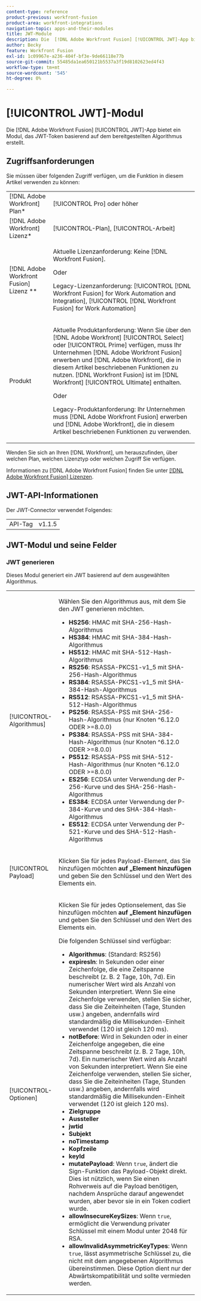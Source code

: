 ```yaml
---
content-type: reference
product-previous: workfront-fusion
product-area: workfront-integrations
navigation-topic: apps-and-their-modules
title: JWT-Module
description: Die  [!DNL Adobe Workfront Fusion] [!UICONTROL JWT]-App bietet ein Modul, das JWT-Token basierend auf dem bereitgestellten Algorithmus erstellt.
author: Becky
feature: Workfront Fusion
exl-id: 1c09967e-a236-404f-bf3e-9de66118e77b
source-git-commit: 55485da1ea650121b5537a3f19d8102623ed4f43
workflow-type: tm+mt
source-wordcount: '545'
ht-degree: 0%

---
```


# [!UICONTROL JWT]-Modul

Die [!DNL Adobe Workfront Fusion] [!UICONTROL JWT]-App bietet ein Modul, das JWT-Token basierend auf dem bereitgestellten Algorithmus erstellt.

## Zugriffsanforderungen

Sie müssen über folgenden Zugriff verfügen, um die Funktion in diesem Artikel verwenden zu können:

<table style="table-layout:auto"> 
 <col> 
 <col> 
 <tbody> 
  <tr> 
   <td role="rowheader">[!DNL Adobe Workfront] Plan*</td>
  <td> <p>[!UICONTROL Pro] oder höher</p> </td>
  </tr> 
  <tr data-mc-conditions=""> 
   <td role="rowheader">[!DNL Adobe Workfront] Lizenz*</td>
   <td> <p>[!UICONTROL-Plan], [!UICONTROL-Arbeit]</p> </td> 
  </tr> 
  <tr> 
   <td role="rowheader">[!DNL Adobe Workfront Fusion] Lizenz **</td> 
   <td>
   <p>Aktuelle Lizenzanforderung: Keine [!DNL Workfront Fusion].</p>
   <p>Oder</p>
   <p>Legacy-Lizenzanforderung: [!UICONTROL [!DNL Workfront Fusion] for Work Automation and Integration], [!UICONTROL [!DNL Workfront Fusion] for Work Automation]</p>
   </td> 
  </tr> 
  <tr> 
   <td role="rowheader">Produkt</td> 
   <td>
   <p>Aktuelle Produktanforderung: Wenn Sie über den [!DNL Adobe Workfront] [!UICONTROL Select] oder [!UICONTROL Prime] verfügen, muss Ihr Unternehmen [!DNL Adobe Workfront Fusion] erwerben und [!DNL Adobe Workfront], die in diesem Artikel beschriebenen Funktionen zu nutzen. [!DNL Workfront Fusion] ist im [!DNL Workfront] [!UICONTROL Ultimate] enthalten.</p>
   <p>Oder</p>
   <p>Legacy-Produktanforderung: Ihr Unternehmen muss [!DNL Adobe Workfront Fusion] erwerben und [!DNL Adobe Workfront], die in diesem Artikel beschriebenen Funktionen zu verwenden.</p>
   </td> 
  </tr> 
 </tbody> 
</table>

Wenden Sie sich an Ihren [!DNL Workfront], um herauszufinden, über welchen Plan, welchen Lizenztyp oder welchen Zugriff Sie verfügen.

Informationen zu [!DNL Adobe Workfront Fusion] finden Sie unter [[!DNL Adobe Workfront Fusion] Lizenzen](../../workfront-fusion/get-started/license-automation-vs-integration.md).

## JWT-API-Informationen

Der JWT-Connector verwendet Folgendes:

<table style="table-layout:auto"> 
 <col> 
 <col> 
 <tbody> 
   <tr> 
   <td role="rowheader">API-Tag</td> 
   <td>v1.1.5</td> 
  </tr>
 </tbody> 
 </table>

## JWT-Modul und seine Felder

### JWT generieren

Dieses Modul generiert ein JWT basierend auf dem ausgewählten Algorithmus.

<table style="table-layout:auto"> 
 <col data-mc-conditions=""> 
 <col data-mc-conditions=""> 
 <tbody> 
  <tr> 
   <td role="rowheader">[!UICONTROL-Algorithmus]</td> 
   <td> <p>Wählen Sie den Algorithmus aus, mit dem Sie den JWT generieren möchten.</p> <ul>
   <li><b>HS256</b>: HMAC mit SHA-256-Hash-Algorithmus</li>
   <li><b>HS384</b>: HMAC mit SHA-384-Hash-Algorithmus</li>
   <li><b>HS512</b>: HMAC mit SHA-512-Hash-Algorithmus</li>
   <li><b>RS256</b>: RSASSA-PKCS1-v1_5 mit SHA-256-Hash-Algorithmus</li>
   <li><b>RS384</b>: RSASSA-PKCS1-v1_5 mit SHA-384-Hash-Algorithmus</li>
   <li><b>RS512</b>: RSASSA-PKCS1-v1_5 mit SHA-512-Hash-Algorithmus</li>
   <li><b>PS256</b>: RSASSA-PSS mit SHA-256-Hash-Algorithmus (nur Knoten ^6.12.0 ODER &gt;=8.0.0)</li>
   <li><b>PS384</b>: RSASSA-PSS mit SHA-384-Hash-Algorithmus (nur Knoten ^6.12.0 ODER &gt;=8.0.0)</li>
   <li><b>PS512</b>: RSASSA-PSS mit SHA-512-Hash-Algorithmus (nur Knoten ^6.12.0 ODER &gt;=8.0.0)</li>
   <li><b>ES256</b>: ECDSA unter Verwendung der P-256-Kurve und des SHA-256-Hash-Algorithmus</li>
   <li><b>ES384</b>: ECDSA unter Verwendung der P-384-Kurve und des SHA-384-Hash-Algorithmus</li>
   <li><b>ES512</b>: ECDSA unter Verwendung der P-521-Kurve und des SHA-512-Hash-Algorithmus</li>
   </ul></td> 
  </tr> 
  <tr> 
   <td role="rowheader">[!UICONTROL Payload] </td> 
   <td> <p>Klicken Sie für jedes Payload-Element, das Sie hinzufügen möchten<b> auf „Element hinzufügen</b> und geben Sie den Schlüssel und den Wert des Elements ein.</p> </td> 
  </tr> 
  <tr> 
   <td role="rowheader">[!UICONTROL-Optionen] </td> 
   <td> <p>Klicken Sie für jedes Optionselement, das Sie hinzufügen möchten<b> auf „Element hinzufügen</b> und geben Sie den Schlüssel und den Wert des Elements ein.</p> <p>Die folgenden Schlüssel sind verfügbar:
   <ul>
   <li><b>Algorithmus</b>: (Standard: RS256)</li>
   <li><b>expiresIn</b>: In Sekunden oder einer Zeichenfolge, die eine Zeitspanne beschreibt (z. B. 2 Tage, 10h, 7d). Ein numerischer Wert wird als Anzahl von Sekunden interpretiert. Wenn Sie eine Zeichenfolge verwenden, stellen Sie sicher, dass Sie die Zeiteinheiten (Tage, Stunden usw.) angeben, andernfalls wird standardmäßig die Millisekunden-Einheit verwendet (120 ist gleich 120 ms).</li>
   <li><b>notBefore</b>: Wird in Sekunden oder in einer Zeichenfolge angegeben, die eine Zeitspanne beschreibt (z. B. 2 Tage, 10h, 7d). Ein numerischer Wert wird als Anzahl von Sekunden interpretiert. Wenn Sie eine Zeichenfolge verwenden, stellen Sie sicher, dass Sie die Zeiteinheiten (Tage, Stunden usw.) angeben, andernfalls wird standardmäßig die Millisekunden-Einheit verwendet (120 ist gleich 120 ms).
</li>
   <li><b>Zielgruppe</b></li>
   <li><b>Aussteller</b></li>
   <li><b>jwtid</b></li>
   <li><b>Subjekt</b></li>
   <li><b>noTimestamp</b></li>
   <li><b>Kopfzeile</b></li>
   <li><b>keyId</b></li>
   <li><b>mutatePayload</b>: Wenn <code>true</code>, ändert die Sign-Funktion das Payload-Objekt direkt. Dies ist nützlich, wenn Sie einen Rohverweis auf die Payload benötigen, nachdem Ansprüche darauf angewendet wurden, aber bevor sie in ein Token codiert wurde.</li>
   <li><b>allowInsecureKeySizes</b>: Wenn <code>true</code>, ermöglicht die Verwendung privater Schlüssel mit einem Modul unter 2048 für RSA.</li>
   <li><b>allowInvalidAsymmetricKeyTypes</b>: Wenn <code>true</code>, lässt asymmetrische Schlüssel zu, die nicht mit dem angegebenen Algorithmus übereinstimmen. Diese Option dient nur der Abwärtskompatibilität und sollte vermieden werden.</li>
   </ul>
   </td> 
  </tr> 
 </tbody> 
</table>
